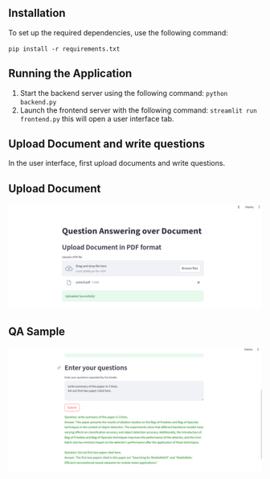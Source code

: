 ## Installation
To set up the required dependencies, use the following command:

`pip install -r requirements.txt`

## Running the Application
1. Start the backend server using the following command:
`python backend.py`
2. Launch the frontend server with the following command:
`streamlit run frontend.py`
this will open a user interface tab.

## Upload Document and write questions
In the user interface, first upload documents and write questions.
## Upload Document
![Upload Document](https://github.com/sunil448832/Natural-Language-Processing/blob/master/rag-langchain/data/output_sample_1.png)
## QA Sample
![QA Samples](https://github.com/sunil448832/Natural-Language-Processing/blob/master/rag-langchain/data/output_sample_2.png?raw=true)
